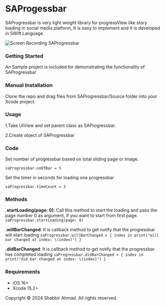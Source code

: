 # SAProgessbar
SAProgressbar is very light weight library for progressView like story loading in social media platform, It is easy to implement and It is developed in SWift Language.

![Screen Recording SAProgressbar](https://github.com/shabbirmateen/SAProgessbar/assets/26703994/0aa0ea09-a05c-46a8-96ac-2e4df1be437d)



### **Getting Started**

An Sample project is included for demonstrating the functionality of SAProgressbar


### **Manual Installation**

Clone the repo and drag files from SAProgressbar/Source folder into your Xcode project.


### **Usage**

1.Take UIView and set parent class as SAProgressbar.

2.Create object of SAProgressbar


### **Code**

Set number of progressbar based on total sliding page or Image.

`saProgressbar.noOfBar = 5`


Set the timer in seconds for loading one progressbar

`saProgressbar.timeCount = 3`


### **Methods**

**.startLoading(page: 0)**: Call this method to start the loading and pass the page number 0 as argument, if you want to start from first page.
`saProgressbar.startLoading(page: 0)`

**.willBarChanged**: It is callback method to get notify that the progressbar will start loading
`saProgressbar.willBarChanged = { index in
            print("will bar changed at index: \(index)")
        }`

**.didBarChanged**: It is callback method to get notify that the progressbar has compteted loading 
`saProgressbar.didBarChanged = { index in
            print("did bar changed at index: \(index)")
        }`


### **Requirements**
- iOS 16+
- Xcode 15.2+

Copyright © 2024 Shabbir Ahmad. All rights reserved.
        
